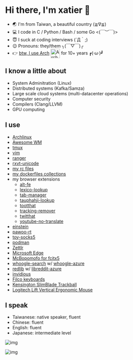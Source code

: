 # Hi there, I'm xatier  👋

- :earth_asia: I'm from Taiwan, a beautiful country (≧∇≦)
- :computer: I code in C / Python / Bash / some Go <(￣︶￣)>
- :innocent: I suck at coding interviews (´Д｀;)
- :wink: Pronouns: they/them ╮(￣▽￣)╭
- :point_right: [btw, I use Arch](https://www.quora.com/What-is-meant-by-btw-I-use-arch) [<img src="https://raw.githubusercontent.com/Raymo111/Raymo111/master/socials/arch.svg" height="30em" align="center" alt="Arch Linux Logo" title="Arch Linux"/>](https://archlinux.org/) for 10+ years ┏(·ω·)┛

## I know a little about

- System Adminitration (Linux)
- Distributed systems (Kafka/Samza)
- Large scale cloud systems (multi-datacenter operations)
- Computer security
- Compilers (Clang/LLVM)
- GPU computing

## I use

- [Archlinux](https://archlinux.org)
- [Awesome WM](https://github.com/awesomeWM/awesome)
- [tmux](https://github.com/tmux/tmux)
- [vim](https://github.com/vim/vim)
- [ranger](https://github.com/ranger/ranger)
- [rxvt-unicode](http://software.schmorp.de/pkg/rxvt-unicode.html)
- [my rc files](https://github.com/xatier/rc-files)
- [my dockerfiles collections](https://github.com/xatier/dockerfiles)
- my browser extensions
  -  [alt-fe](https://github.com/xatier/alt-fe)
  -  [lexico-lookup](https://github.com/xatier/lexico-lookup)
  -  [tab-manager](https://github.com/xatier/tab-manager)
  -  [tauphahji-lookup](https://github.com/xatier/tauphahji-lookup)
  -  [tootthat](https://github.com/xatier/tootthat)
  -  [tracking-remover](https://github.com/xatier/tracking-remover)
  -  [twitthat](https://github.com/xatier/twitthat-chrome-extension)
  -  [youtube-no-translate](https://github.com/xatier/youtube-no-translate)
- [einstein](https://github.com/ChildishGhost/einstein)
- [pawoo-rt](https://github.com/xatier/pawoo-rt)
- [toy-socks5](https://github.com/xatier/toy-socks5)
- [podman](https://github.com/containers/podman)
- [Zettlr](https://github.com/Zettlr/Zettlr)
- [Microsoft Edge](https://www.microsoft.com/en-us/edge)
- [McBopomofo for fcitx5](https://github.com/openvanilla/fcitx5-mcbopomofo)
- [whoogle-search](https://github.com/benbusby/whoogle-search) w/ [whoogle-azure](https://github.com/xatier/whoogle-azure)
- [redlib](https://github.com/redlib-org/redlib) w/ [libreddit-azure](https://github.com/xatier/libreddit-azure)
- [invidious](https://github.com/iv-org/invidious)
- [Filco keyboards](https://www.diatec.co.jp/en/)
- [Kensington SlimBlade Trackball](https://www.kensington.com/)
- [Logitech Lift Vertical Ergonomic Mouse](https://www.logitech.com/)

## I speak

- Taiwanese: native speaker, fluent
- Chinese: fluent
- English: fluent
- Japanese: intermediate level


![img](https://github-readme-stats.vercel.app/api?username=xatier&count_private=true&show_icons=true&include_all_commits=true&theme=radical)

![img](https://github-readme-stats.vercel.app/api/top-langs/?username=xatier&hide=HTML,Javascript&show_icons=true&theme=radical)

